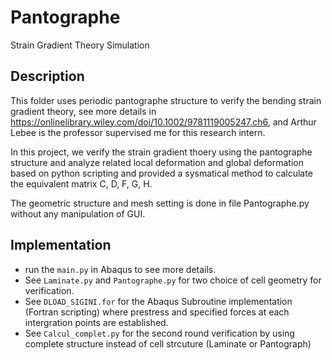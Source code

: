 # Pantographe
Strain Gradient Theory Simulation

## Description 
This folder uses periodic pantographe structure to verify the bending strain gradient theory, see more details in  <https://onlinelibrary.wiley.com/doi/10.1002/9781119005247.ch6>, and Arthur Lebee is the professor supervised me for this research intern.

In this project, we verify the strain gradient thoery using the pantographe structure and analyze related local deformation and global deformation based on python scripting and provided a sysmatical method to calculate the equivalent matrix C, D, F, G, H.

The geometric structure and mesh setting is done in file Pantographe.py without any manipulation of GUI.

## Implementation
- run the `main.py` in Abaqus to see more details.
- See `Laminate.py` and `Pantographe.py` for two choice of cell geometry for verification.
- See `DLOAD_SIGINI.for` for the Abaqus Subroutine implementation (Fortran scripting) where prestress and specified forces at each intergration points are established.
- See `Calcul_complet.py` for the second round verification by using complete structure instead of cell strcuture (Laminate or Pantograph)
